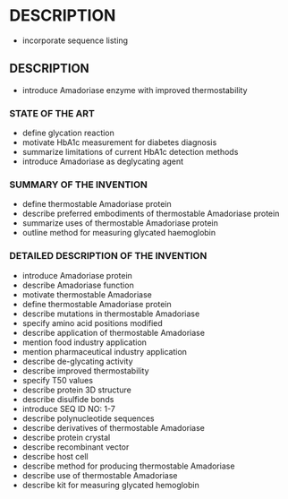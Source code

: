 # DESCRIPTION

- incorporate sequence listing

## DESCRIPTION

- introduce Amadoriase enzyme with improved thermostability

### STATE OF THE ART

- define glycation reaction
- motivate HbA1c measurement for diabetes diagnosis
- summarize limitations of current HbA1c detection methods
- introduce Amadoriase as deglycating agent

### SUMMARY OF THE INVENTION

- define thermostable Amadoriase protein
- describe preferred embodiments of thermostable Amadoriase protein
- summarize uses of thermostable Amadoriase protein
- outline method for measuring glycated haemoglobin

### DETAILED DESCRIPTION OF THE INVENTION

- introduce Amadoriase protein
- describe Amadoriase function
- motivate thermostable Amadoriase
- define thermostable Amadoriase protein
- describe mutations in thermostable Amadoriase
- specify amino acid positions modified
- describe application of thermostable Amadoriase
- mention food industry application
- mention pharmaceutical industry application
- describe de-glycating activity
- describe improved thermostability
- specify T50 values
- describe protein 3D structure
- describe disulfide bonds
- introduce SEQ ID NO: 1-7
- describe polynucleotide sequences
- describe derivatives of thermostable Amadoriase
- describe protein crystal
- describe recombinant vector
- describe host cell
- describe method for producing thermostable Amadoriase
- describe use of thermostable Amadoriase
- describe kit for measuring glycated hemoglobin

